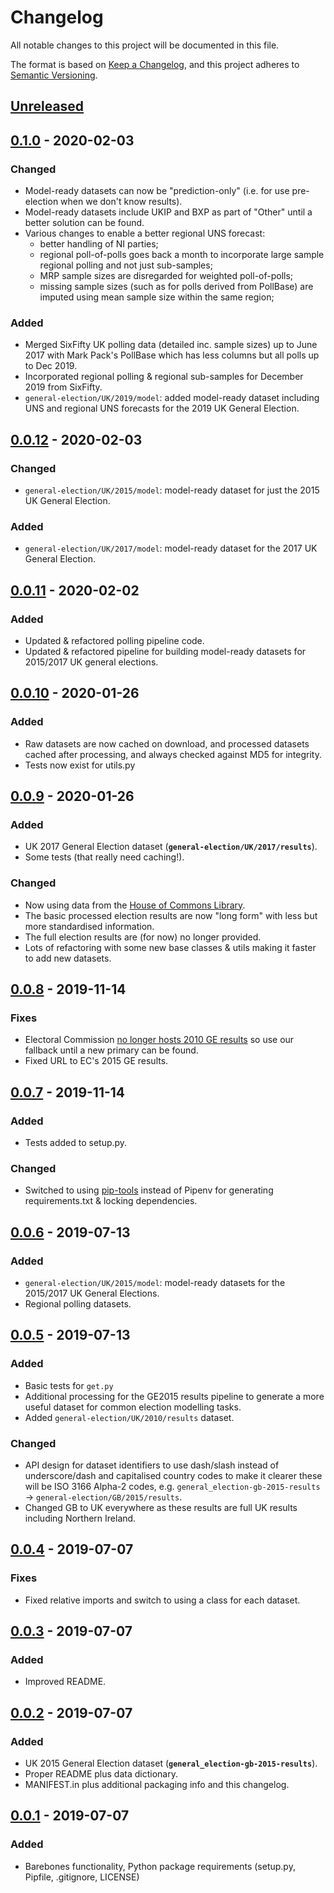 # Changelog
All notable changes to this project will be documented in this file.

The format is based on [Keep a Changelog](https://keepachangelog.com/en/1.0.0/),
and this project adheres to [Semantic Versioning](https://semver.org/spec/v2.0.0.html).


## [Unreleased]

## [0.1.0] - 2020-02-03
### Changed
- Model-ready datasets can now be "prediction-only" (i.e. for use pre-election when we don't know results).
- Model-ready datasets include UKIP and BXP as part of "Other" until a better solution can be found.
- Various changes to enable a better regional UNS forecast:
    - better handling of NI parties;
    - regional poll-of-polls goes back a month to incorporate large sample regional polling and not just sub-samples;
    - MRP sample sizes are disregarded for weighted poll-of-polls;
    - missing sample sizes (such as for polls derived from PollBase) are imputed using mean sample size within the same region;
### Added
- Merged SixFifty UK polling data (detailed inc. sample sizes) up to June 2017 with Mark Pack's PollBase which has less columns but all polls up to Dec 2019.
- Incorporated regional polling & regional sub-samples for December 2019 from SixFifty. 
- `general-election/UK/2019/model`: added model-ready dataset including UNS and regional UNS forecasts for the 2019 UK General Election.

## [0.0.12] - 2020-02-03
### Changed
- `general-election/UK/2015/model`: model-ready dataset for just the 2015 UK General Election.
### Added
- `general-election/UK/2017/model`: model-ready dataset for the 2017 UK General Election.

## [0.0.11] - 2020-02-02
### Added
- Updated & refactored polling pipeline code.
- Updated & refactored pipeline for building model-ready datasets for 2015/2017 UK general elections.

## [0.0.10] - 2020-01-26
### Added
- Raw datasets are now cached on download, and processed datasets cached after processing, and always checked against MD5 for integrity.
- Tests now exist for utils.py

## [0.0.9] - 2020-01-26
### Added
- UK 2017 General Election dataset (**`general-election/UK/2017/results`**).
- Some tests (that really need caching!).
### Changed
- Now using data from the [House of Commons Library](https://researchbriefings.parliament.uk/ResearchBriefing/Summary/CBP-8647).
- The basic processed election results are now "long form" with less but more standardised information.
- The full election results are (for now) no longer provided.
- Lots of refactoring with some new base classes & utils making it faster to add new datasets.

## [0.0.8] - 2019-11-14
### Fixes
- Electoral Commission [no longer hosts 2010 GE results](https://github.com/john-sandall/maven/pull/15) so use our fallback until a new primary can be found.
- Fixed URL to EC's 2015 GE results.

## [0.0.7] - 2019-11-14
### Added
- Tests added to setup.py.
### Changed
- Switched to using [pip-tools](https://github.com/jazzband/pip-tools) instead of Pipenv for generating requirements.txt & locking dependencies.

## [0.0.6] - 2019-07-13
### Added
- `general-election/UK/2015/model`: model-ready datasets for the 2015/2017 UK General Elections.
- Regional polling datasets.

## [0.0.5] - 2019-07-13
### Added
- Basic tests for `get.py`
- Additional processing for the GE2015 results pipeline to generate a more useful dataset for common election modelling tasks.
- Added `general-election/UK/2010/results` dataset.
### Changed
- API design for dataset identifiers to use dash/slash instead of underscore/dash and capitalised country codes to make it clearer these will be ISO 3166 Alpha-2 codes, e.g. `general_election-gb-2015-results` -> `general-election/GB/2015/results`.
- Changed GB to UK everywhere as these results are full UK results including Northern Ireland.

## [0.0.4] - 2019-07-07
### Fixes
- Fixed relative imports and switch to using a class for each dataset.

## [0.0.3] - 2019-07-07
### Added
- Improved README.

## [0.0.2] - 2019-07-07
### Added
- UK 2015 General Election dataset (**`general_election-gb-2015-results`**).
- Proper README plus data dictionary.
- MANIFEST.in plus additional packaging info and this changelog.

## [0.0.1] - 2019-07-07
### Added
- Barebones functionality, Python package requirements (setup.py, Pipfile, .gitignore, LICENSE)


[Unreleased]: https://github.com/john-sandall/maven/compare/v0.1.0...HEAD
[0.1.0]: https://github.com/john-sandall/maven/compare/v0.0.12...v0.1.0
[0.0.12]: https://github.com/john-sandall/maven/compare/v0.0.11...v0.0.12
[0.0.11]: https://github.com/john-sandall/maven/compare/v0.0.10...v0.0.11
[0.0.10]: https://github.com/john-sandall/maven/compare/v0.0.9...v0.0.10
[0.0.9]: https://github.com/john-sandall/maven/compare/v0.0.8...v0.0.9
[0.0.8]: https://github.com/john-sandall/maven/compare/v0.0.7...v0.0.8
[0.0.7]: https://github.com/john-sandall/maven/compare/v0.0.6...v0.0.7
[0.0.6]: https://github.com/john-sandall/maven/compare/v0.0.5...v0.0.6
[0.0.5]: https://github.com/john-sandall/maven/compare/v0.0.4...v0.0.5
[0.0.4]: https://github.com/john-sandall/maven/compare/v0.0.3...v0.0.4
[0.0.3]: https://github.com/john-sandall/maven/compare/v0.0.2...v0.0.3
[0.0.2]: https://github.com/john-sandall/maven/compare/v0.0.1...v0.0.2
[0.0.1]: https://github.com/john-sandall/maven/releases/tag/v0.0.1
